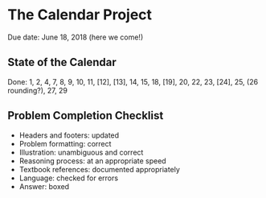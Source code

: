 # The Calendar Project

Due date: June 18, 2018 (here we come!)

## State of the Calendar

Done: 1, 2, 4, 7, 8, 9, 10, 11, [12], [13], 14, 15, 18, [19], 20, 22, 23, [24], 25, (26 rounding?), 27, 29

## Problem Completion Checklist

- Headers and footers: updated
- Problem formatting: correct
- Illustration: unambiguous and correct
- Reasoning process: at an appropriate speed
- Textbook references: documented appropriately
- Language: checked for errors
- Answer: boxed
